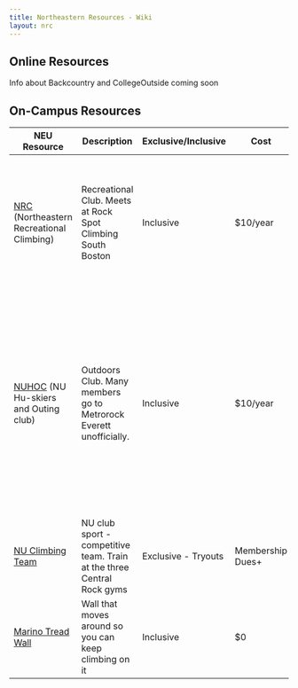 ```yaml
---
title: Northeastern Resources - Wiki
layout: nrc
---
```


## Online Resources
Info about Backcountry and CollegeOutside coming soon

## On-Campus Resources
NEU Resource | Description | Exclusive/Inclusive | Cost | Benefits
-------------|-------------|---------------------|------|---------
[NRC](https://northeasternclimbing.github.io/nrc/) (Northeastern Recreational Climbing) | Recreational Club. Meets at Rock Spot Climbing South Boston | Inclusive | $10/year | Community of climbers, movie nights, discounts, friendly environment meant to foster positivity and improvement
[NUHOC](https://web.northeastern.edu/nuhoc/) (NU Hu-skiers and Outing club) | Outdoors Club. Many members go to Metrorock Everett unofficially. | Inclusive | $10/year | Numerous outdoor trips and individuals who climb. Official "intro to climbing" trips to Quincy Quarries every semester. Other trips, like "nucomers" and Acadia that include accessible climbing.
[NU Climbing Team](https://northeasternclimbing.github.io/team/) | NU club sport - competitive team. Train at the three Central Rock gyms | Exclusive - Tryouts | Membership Dues+ | Official club sport with training and coach
[Marino Tread Wall](https://www.northeastern.edu/campusrec/general/marino.php) | Wall that moves around so you can keep climbing on it | Inclusive | $0 | Easily accessible on campus
